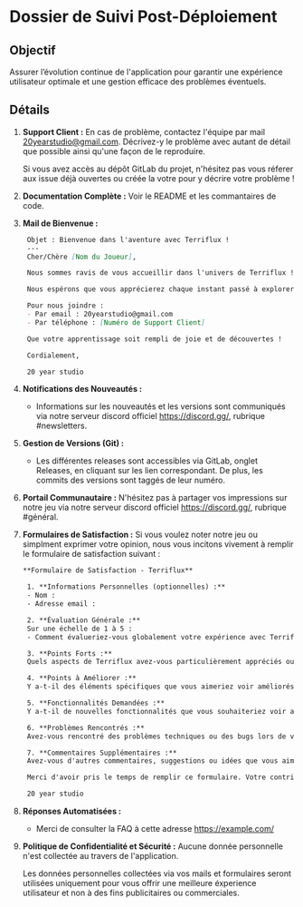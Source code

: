 # Dossier de Suivi Post-Déploiement 

## Objectif
Assurer l’évolution continue de l'application pour garantir une expérience utilisateur optimale et une gestion efficace des problèmes éventuels.

## Détails
1. **Support Client :**
   En cas de problème, contactez l'équipe par mail <20yearstudio@gmail.com>. Décrivez-y le problème avec autant de détail que possible ainsi qu'une façon de le reproduire. 

   Si vous avez accès au dépôt GitLab du projet, n'hésitez pas vous réferer aux issue déjà ouvertes ou créée la votre pour y décrire votre problème !

2. **Documentation Complète :**
   Voir le README et les commantaires de code. 

3. **Mail de Bienvenue :**
   ```markdown
    Objet : Bienvenue dans l'aventure avec Terriflux !
    ---
    Cher/Chère [Nom du Joueur],

    Nous sommes ravis de vous accueillir dans l'univers de Terriflux ! L'équipe 20 year studio et ses collaborateurs tiennent à vous remercier pour votre installation réussie de notre jeu.

    Nous espérons que vous apprécierez chaque instant passé à explorer, tester et apprendre avec les  défis que Terriflux a à offrir. Si vous avez des questions, des suggestions ou si vous rencontrez le moindre souci technique, n'hésitez surtout pas à contacter notre équipe de support.

    Pour nous joindre :
    - Par email : 20yearstudio@gmail.com
    - Par téléphone : [Numéro de Support Client]

    Que votre apprentissage soit rempli de joie et de découvertes !

    Cordialement,

    20 year studio
   ```

4. **Notifications des Nouveautés :**
   - Informations sur les nouveautés et les versions sont communiqués via notre serveur discord officiel <https://discord.gg/>, rubrique #newsletters.

5. **Gestion de Versions (Git) :**
   - Les différentes releases sont accessibles via GitLab, onglet Releases, en cliquant sur les lien correspondant. De plus, les commits des versions sont taggés de leur numéro.

6. **Portail Communautaire :**
   N'hésitez pas à partager vos impressions sur notre jeu via notre serveur discord officiel <https://discord.gg/>, rubrique #général.

7. **Formulaires de Satisfaction :**
   Si vous voulez noter notre jeu ou simplment exprimer votre opinion, nous vous incitons vivement à remplir le formulaire de satisfaction suivant :

   ```txt
   **Formulaire de Satisfaction - Terriflux**

    1. **Informations Personnelles (optionnelles) :**
    - Nom :
    - Adresse email :

    2. **Évaluation Générale :**
    Sur une échelle de 1 à 5 :
    - Comment évalueriez-vous globalement votre expérience avec Terriflux? (1 étant très mécontent et 5 très satisfait)

    3. **Points Forts :**
    Quels aspects de Terriflux avez-vous particulièrement appréciés ou trouvés remarquables ?

    4. **Points à Améliorer :**
    Y a-t-il des éléments spécifiques que vous aimeriez voir améliorés dans Terriflux ?

    5. **Fonctionnalités Demandées :**
    Y a-t-il de nouvelles fonctionnalités que vous souhaiteriez voir ajoutées à Terriflux à l'avenir ?

    6. **Problèmes Rencontrés :**
    Avez-vous rencontré des problèmes techniques ou des bugs lors de votre expérience de jeu ? Si oui, veuillez les décrire brièvement.

    7. **Commentaires Supplémentaires :**
    Avez-vous d'autres commentaires, suggestions ou idées que vous aimeriez partager avec nous ?

    Merci d'avoir pris le temps de remplir ce formulaire. Votre contribution est précieuse pour nous aider à améliorer et à façonner l'avenir de Terriflux.

    20 year studio
   ```

8. **Réponses Automatisées :**
   - Merci de consulter la FAQ à cette adresse <https://example.com/>

9. **Politique de Confidentialité et Sécurité :**
   Aucune donnée personnelle n'est collectée au travers de l'application.

   Les données personnelles collectées via vos mails et formulaires seront utilisées uniquement pour vous offrir une meilleure éxperience utilisateur et non à des fins publicitaires ou commerciales. 